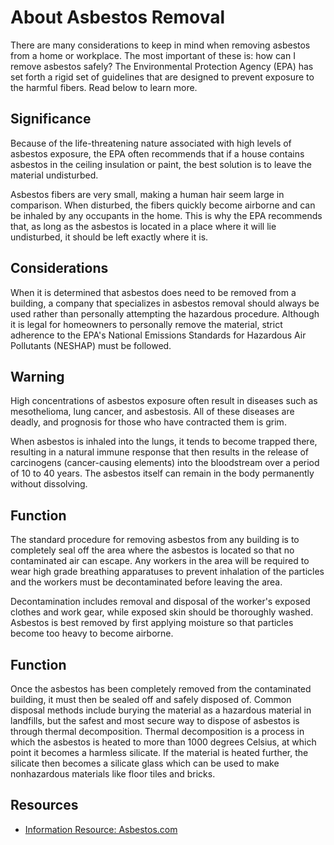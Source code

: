 # About Asbestos Removal

There are many considerations to keep in mind when removing asbestos from a home or workplace. The most important of these is: how can I remove asbestos safely? The Environmental Protection Agency (EPA) has set forth a rigid set of guidelines that are designed to prevent exposure to the harmful fibers. Read below to learn more.

## Significance

Because of the life-threatening nature associated with high levels of asbestos exposure, the EPA often recommends that if a house contains asbestos in the ceiling insulation or paint, the best solution is to leave the material undisturbed.   
  
Asbestos fibers are very small, making a human hair seem large in comparison. When disturbed, the fibers quickly become airborne and can be inhaled by any occupants in the home. This is why the EPA recommends that, as long as the asbestos is located in a place where it will lie undisturbed, it should be left exactly where it is.

## Considerations

When it is determined that asbestos does need to be removed from a building, a company that specializes in asbestos removal should always be used rather than personally attempting the hazardous procedure. Although it is legal for homeowners to personally remove the material, strict adherence to the EPA's National Emissions Standards for Hazardous Air Pollutants (NESHAP) must be followed.

## Warning

High concentrations of asbestos exposure often result in diseases such as mesothelioma, lung cancer, and asbestosis. All of these diseases are deadly, and prognosis for those who have contracted them is grim.   
  
When asbestos is inhaled into the lungs, it tends to become trapped there, resulting in a natural immune response that then results in the release of carcinogens (cancer-causing elements) into the bloodstream over a period of 10 to 40 years. The asbestos itself can remain in the body permanently without dissolving.

## Function

The standard procedure for removing asbestos from any building is to completely seal off the area where the asbestos is located so that no contaminated air can escape. Any workers in the area will be required to wear high grade breathing apparatuses to prevent inhalation of the particles and the workers must be decontaminated before leaving the area.   
  
Decontamination includes removal and disposal of the worker's exposed clothes and work gear, while exposed skin should be thoroughly washed. Asbestos is best removed by first applying moisture so that particles become too heavy to become airborne.

## Function

Once the asbestos has been completely removed from the contaminated building, it must then be sealed off and safely disposed of. Common disposal methods include burying the material as a hazardous material in landfills, but the safest and most secure way to dispose of asbestos is through thermal decomposition. Thermal decomposition is a process in which the asbestos is heated to more than 1000 degrees Celsius, at which point it becomes a harmless silicate. If the material is heated further, the silicate then becomes a silicate glass which can be used to make nonhazardous materials like floor tiles and bricks.

## Resources

- [Information Resource: Asbestos.com](http://asbestos.com)


